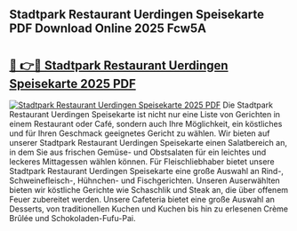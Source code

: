 ## Stadtpark Restaurant Uerdingen Speisekarte PDF Download Online 2025 Fcw5A

# <h2><a href="http://gcaab6.nevu.top/?p=Stadtpark+Restaurant+Uerdingen+Speisekarte">🔗 👉🔴 Stadtpark Restaurant Uerdingen Speisekarte 2025 PDF</a></h2>

[![Stadtpark Restaurant Uerdingen Speisekarte 2025 PDF](https://i.imgur.com/dBaPXMq.png)](http://gcaab6.nevu.top/?p=Stadtpark+Restaurant+Uerdingen+Speisekarte)
Die Stadtpark Restaurant Uerdingen Speisekarte ist nicht nur eine Liste von Gerichten in einem Restaurant oder Café, sondern auch Ihre Möglichkeit, ein köstliches und für Ihren Geschmack geeignetes Gericht zu wählen. Wir bieten auf unserer Stadtpark Restaurant Uerdingen Speisekarte einen Salatbereich an, in dem Sie aus frischen Gemüse- und Obstsalaten für ein leichtes und leckeres Mittagessen wählen können. Für Fleischliebhaber bietet unsere Stadtpark Restaurant Uerdingen Speisekarte eine große Auswahl an Rind-, Schweinefleisch-, Hühnchen- und Fischgerichten. Unseren Auserwählten bieten wir köstliche Gerichte wie Schaschlik und Steak an, die über offenem Feuer zubereitet werden. Unsere Cafeteria bietet eine große Auswahl an Desserts, von traditionellen Kuchen und Kuchen bis hin zu erlesenen Crème Brûlée und Schokoladen-Fufu-Pai.
